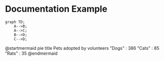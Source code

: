 # Documentation Example


```mermaid
graph TD;
    A-->B;
    A-->C;
    B-->D;
    C-->D;
```

@startmermaid
pie title Pets adopted by volunteers
  "Dogs" : 386
  "Cats" : 85
  "Rats" : 35
@endmermaid
